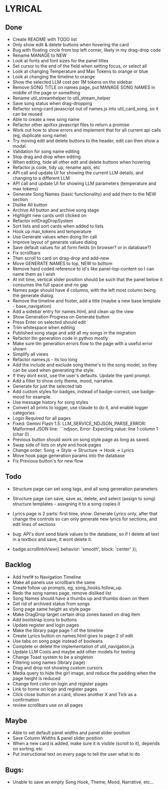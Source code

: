 # LYRICAL

## Done
 - Create README with TODO list
 - Only show edit & delete buttons when hovering the card
 - Bug with floating circle from top left corner, likely in my drag-drop code
 - Rename MANAGE to NEW
 - Look at fonts and font sizes for the panel titles
 - Set cursor to the end of the field when setting focus, or select all
 - Look at changing Temperature and Max Tokens to orange or blue
 - Look at changing the timeline to orange
 - Show the selected LLM cost per 1M tokens on the sidebar
 - Remove SONG TITLE on names page, put MANAGE SONG NAMES in middle of the page or something
 - Rename util_streamhelper to util_stream_helper
 - Save song status when drag-dropping
 - Refactor song-card javascript out of names.js into util_card_song, so it can be reused
 - Able to create a new song name
 - Refactor other apiXxx javascript files to return a promise
 - Work out how to show errors and implement that for all current api calls (eg, duplicate song name)
 - Try moving edit and delete buttons to the header, edit can then show a modal.
 - Validation for song name editing
 - Stop drag and drop when editing
 - When editing, hide all other edit and delete buttons when hovering
 - Refactor js code, tidy up, rename apis, etc
 - API call and update UI for showing the current LLM details, and changing to a different LLM
 - API call and update UI for showing LLM parameters (temperature and max tokens)
 - Generate Song Names (basic functionality) and add them to the NEW section
 - Dislike All button
 - Archive All button and archive song stage
 - Highlight new cards until clicked on
 - Refactor initDragDropSystem
 - Sort lists and sort cards when added to lists
 - Hook up max_tokens and temperature
 - Use Generate values when doing llm call
 - Improve layout of generate values dialog
 - Save default values for all form fields (in browser? or in database?)
 - Fix scrollbars
 - Then scroll to card on drag-drop and add-new
 - Move GENERATE NAMES to top, NEW to bottom
 - Remove hard coded reference to id's like panel-top-content so I can name them as I wish
 - At init time, vertical slider position should be such that the panel below it consumes the full space and no gap
 - Names page should have 4 columns, with the left most column being the generate dialog.
 - Remove the timeline and footer, add a title (maybe a new base template - base_navigation)
 - Add a sidebar entry for names.html, and clean up the view
 - Show Generation Progress on Generate button
 - Press Enter on selected should edit
 - Trim whitespace when editing
 - Published song stage and add all my songs in the migration 
 - Refactor llm generation code in python mostly
 - Make sure llm generation errors flow to the page with a useful error shown
 - Simplify all views
 - Refactor names.js - its too long
 - Add the include and exclude song theme's to the song model, so they can be used when generating the style.  
 - If they dont exist, use the user's defaults.  Update the yaml prompt.
 - Add a filter to show only theme, mood, narrative.
 - Generate for just the selected tab
 - Add custom styles for badges, instead of badge-correct, use badge-mood for example.
 - Use message history for song styles
 - Convert all prints to logger, use claude to do it, and enable logger categories
 - Login Required for all pages
 - Fixed: Gemini Flash 1.5: LLM_SERVICE_NDJSON_PARSE_ERROR: Malformed JSON line: ```ndjson, Error: Expecting value: line 1 column 1 (char 0)
 - Previous button should work on song style page as long as saved.
 - Swap side of lists on style and hook pages
 - Change order: Song -> Style -> Structure -> Hook -> Lyrics
 - Move hook page generation params into the database
 - Fix Previous button's for new flow



## Todo
 - Structure page can set song tags, and all song generation parameters
 - Structure page can save, save as, delete, and select (assign to song) structure templates - assigning it to a song copies it

 - Lyrics page is 2 parts: first time, show: Generate Lyrics only, after that change the controls so can only generate new lyrics for sections, and edit lines of sections

 - bug: API's dont send blank values to the database, so if I delete all text in a textbox and save, it wont delete it.
 - badge.scrollIntoView({ behavior: 'smooth', block: 'center' });

 

## Backlog
 - Add href# to Navigation Timeline
 - Make all panels use scrollbars the same
 - Create follow up prompts, eg, song_hooks.follow_up.
 - Redo the song names page, remove disliked list
 - Song Names should have a thumbs up and thumbs down on them
 - Get rid of archived status from songs
 - Song page same height as style page
 - Make DragDrop target certain drop zones based on drag item
 - Add bootstrap icons to buttons
 - Update register and login pages
 - Make the library page page 1 of the timeline
 - Create Lyrics button on names.html goes to page 2 of edit
 - Use tabs on song page instead of booleans
 - Complete or delete the implementation of util_navigation.js
 - Update LLM Costs and maybe add other models for testing
 - Change Toast system to be a singleton
 - Filtering song names (library page)
 - Drag and drop not showing custom cursors
 - Media query to hide the girl image, and reduce the padding when the page height is reduced
 - Change font color on login and register pages
 - Link to home on login and register pages
 - Click close button on a card, shows another X and Tick as a confirmation
 - review scrollbars use on all pages


## Maybe
 - Able to set default panel widths and panel slider position
 - Save Column Widths & panel slider position
 - When a new card is added, make sure it is visible (scroll to it), depends on sorting, etc
 - Put instructional text on every page to tell the user what to do


## Bugs:
 - Unable to save an empty Song Hook, Theme, Mood, Narrative, etc...
 